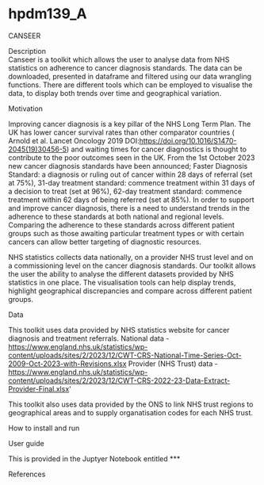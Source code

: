 # hpdm139_A
CANSEER  

Description  
Canseer is a toolkit which allows the user to analyse data from NHS statistics on adherence to cancer 
diagnosis standards. The data can be downloaded, presented in dataframe and filtered using our data wrangling functions. There are different tools which can be employed to visualise the data, to display both trends over time and geographical variation. 

Motivation  

Improving cancer diagnosis is a key pillar of the NHS Long Term Plan. The UK has lower cancer survival rates than other comparator countries ( Arnold et al. Lancet Oncology 2019 DOI:https://doi.org/10.1016/S1470-2045(19)30456-5) and waiting times for cancer diagnostics is thought to contribute to the poor outcomes seen in the UK. From the 1st October 2023 new cancer diagnosis standards have been announced; Faster Diagnosis Standard: a diagnosis or ruling out of cancer within 28 days of referral (set at 75%), 31-day treatment standard: commence treatment within 31 days of a decision to treat (set at 96%), 62-day treatment standard: commence treatment within 62 days of being referred (set at 85%). In order to support and improve cancer diagnosis, there is a need to understand trends in the adherence to these standards at both national and regional levels. Comparing the adherence to these standards across different patient groups such as those awaiting particular treatment types or with certain cancers can allow better targeting of diagnostic resources.   

NHS statistics collects data nationally, on a provider NHS trust level and on a commissioning level on the cancer diagnosis standards. Our toolkit allows the user the ability to analyse the different datasets provided by NHS statistics in one place. The visualisation tools can help display trends, highlight geographical discrepancies and compare across different patient groups.  

Data 

This toolkit uses data provided by NHS statistics website for cancer diagnosis and treatment referrals. 
National data - https://www.england.nhs.uk/statistics/wp-content/uploads/sites/2/2023/12/CWT-CRS-National-Time-Series-Oct-2009-Oct-2023-with-Revisions.xlsx
Provider (NHS Trust) data - https://www.england.nhs.uk/statistics/wp-content/uploads/sites/2/2023/12/CWT-CRS-2022-23-Data-Extract-Provider-Final.xlsx'

This toolkit also uses data provided by the ONS to link NHS trust regions to geographical areas and to supply organatisation codes for each NHS trust. 

How to install and run  

 

User guide  

This is provided in the Juptyer Notebook entitled *** 

References  

 
